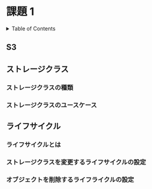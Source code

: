 # 課題 1

<!-- START doctoc generated TOC please keep comment here to allow auto update -->
<!-- DON'T EDIT THIS SECTION, INSTEAD RE-RUN doctoc TO UPDATE -->
<details>
<summary>Table of Contents</summary>

- [ストレージクラス](#%E3%82%B9%E3%83%88%E3%83%AC%E3%83%BC%E3%82%B8%E3%82%AF%E3%83%A9%E3%82%B9)

</details>
<!-- END doctoc generated TOC please keep comment here to allow auto update -->

## S3

## ストレージクラス

### ストレージクラスの種類

### ストレージクラスのユースケース

## ライフサイクル

### ライフサイクルとは

### ストレージクラスを変更するライフサイクルの設定

### オブジェクトを削除するライフライクルの設定
